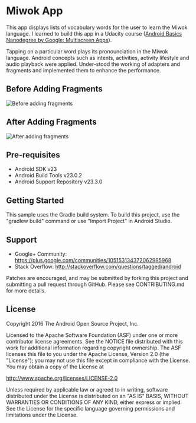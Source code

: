 Miwok App
===================================

This app displays lists of vocabulary words for the user to learn the Miwok language. I learned to build this app in a Udacity course ([Android Basics Nanodegree by Google: Multiscreen Apps](https://www.udacity.com/course/android-basics-multiscreen-apps--ud839)).

Tapping on a particular word plays its pronounciation in the Miwok language. Android concepts such as intents, activities, activity lifestyle and audio playback were applied.  Under-stood the working of adapters and fragments and implemented them to enhance the performance.

Before Adding Fragments
--------------
![Before adding fragments ](https://github.com/Ayushman-500/Ayushman-500/blob/master/Miwok-App-Version-1.gif)


After Adding Fragments 
--------------
![After adding fragments](https://github.com/Ayushman-500/Ayushman-500/blob/master/Miwok-App-Version-2.gif)


Pre-requisites
--------------

- Android SDK v23
- Android Build Tools v23.0.2
- Android Support Repository v23.3.0

Getting Started
---------------

This sample uses the Gradle build system. To build this project, use the
"gradlew build" command or use "Import Project" in Android Studio.

Support
-------

- Google+ Community: https://plus.google.com/communities/105153134372062985968
- Stack Overflow: http://stackoverflow.com/questions/tagged/android

Patches are encouraged, and may be submitted by forking this project and
submitting a pull request through GitHub. Please see CONTRIBUTING.md for more details.

License
-------

Copyright 2016 The Android Open Source Project, Inc.

Licensed to the Apache Software Foundation (ASF) under one or more contributor
license agreements.  See the NOTICE file distributed with this work for
additional information regarding copyright ownership.  The ASF licenses this
file to you under the Apache License, Version 2.0 (the "License"); you may not
use this file except in compliance with the License.  You may obtain a copy of
the License at

http://www.apache.org/licenses/LICENSE-2.0

Unless required by applicable law or agreed to in writing, software
distributed under the License is distributed on an "AS IS" BASIS, WITHOUT
WARRANTIES OR CONDITIONS OF ANY KIND, either express or implied.  See the
License for the specific language governing permissions and limitations under
the License.
